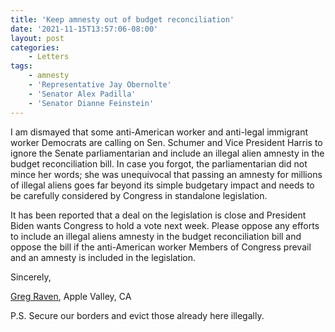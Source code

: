 ```yaml
---
title: 'Keep amnesty out of budget reconciliation'
date: '2021-11-15T13:57:06-08:00'
layout: post
categories:
    - Letters
tags:
    - amnesty
    - 'Representative Jay Obernolte'
    - 'Senator Alex Padilla'
    - 'Senator Dianne Feinstein'
---
```


I am dismayed that some anti-American worker and anti-legal immigrant worker Democrats are calling on Sen. Schumer and Vice President Harris to ignore the Senate parliamentarian and include an illegal alien amnesty in the budget reconciliation bill. In case you forgot, the parliamentarian did not mince her words; she was unequivocal that passing an amnesty for millions of illegal aliens goes far beyond its simple budgetary impact and needs to be carefully considered by Congress in standalone legislation.

It has been reported that a deal on the legislation is close and President Biden wants Congress to hold a vote next week. Please oppose any efforts to include an illegal aliens amnesty in the budget reconciliation bill and oppose the bill if the anti-American worker Members of Congress prevail and an amnesty is included in the legislation.

Sincerely,

[Greg Raven](https://www.gregraven.org/), Apple Valley, CA

P.S. Secure our borders and evict those already here illegally.